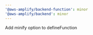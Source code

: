 ```yaml
---
'@aws-amplify/backend-function': minor
'@aws-amplify/backend': minor
---
```


Add minify option to defineFunction
